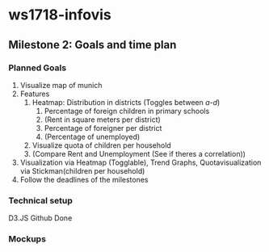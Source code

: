 # ws1718-infovis


## Milestone 2: Goals and time plan
### Planned Goals
1. Visualize map of munich
2. Features
   1. Heatmap: Distribution in districts (Toggles between *a*-*d*)
      1. Percentage of foreign children in primary schools
      2. (Rent in square meters per district)
      3. Percentage of foreigner per district
      4. (Percentage of unemployed) 
   2. Visualize quota of children per household
   3. (Compare Rent and Unemployment (See if theres a correlation))
3. Visualization via Heatmap (Togglable), Trend Graphs, Quotavisualization via Stickman(children per household)
4. Follow the deadlines of the milestones

### Technical setup
D3.JS
Github
Done

### Mockups
